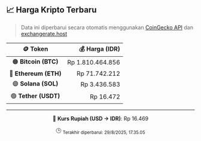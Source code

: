 

<!-- HARGA_KRIPTO -->
## 📈 Harga Kripto Terbaru

> Data ini diperbarui secara otomatis menggunakan [CoinGecko API](https://www.coingecko.com/) dan [exchangerate.host](https://exchangerate.host/)

<div align="center">

| 🪙 Token | 💰 Harga (IDR) |
|:------:|---------------:|
| 🟠 **Bitcoin (BTC)**   | Rp 1.810.464.856 |
| 🔵 **Ethereum (ETH)**  | Rp 71.742.212 |
| 🟣 **Solana (SOL)**    | Rp 3.436.583 |
| 🟢 **Tether (USDT)**   | Rp 16.472 |

---

💱 **Kurs Rupiah (USD → IDR)**: Rp 16.469

🕒 <sub>Terakhir diperbarui: 29/8/2025, 17.35.05</sub>

</div>
<!-- /HARGA_KRIPTO -->